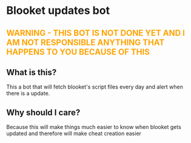 # Blooket updates bot
## <span style="color: orange;">WARNING - THIS BOT IS NOT DONE YET AND I AM NOT RESPONSIBLE ANYTHING THAT HAPPENS TO YOU BECAUSE OF THIS</span>
## What is this?
This a bot that will fetch blooket's script files every day and alert when there is a update.
## Why should I care?
Because this will make things much easier to know when blooket gets updated and therefore will make cheat creation easier